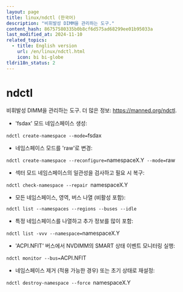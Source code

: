 ```yaml
---
layout: page
title: linux/ndctl (한국어)
description: "비휘발성 DIMM을 관리하는 도구."
content_hash: 86757580335b0b8cf6d575ad68299ee01b95033a
last_modified_at: 2024-11-10
related_topics:
  - title: English version
    url: /en/linux/ndctl.html
    icon: bi bi-globe
tldri18n_status: 2
---
```

# ndctl

비휘발성 DIMM을 관리하는 도구.
더 많은 정보: <https://manned.org/ndctl>.

- 'fsdax' 모드 네임스페이스 생성:

`ndctl create-namespace --mode=`<span class="tldr-var badge badge-pill bg-dark-lm bg-white-dm text-white-lm text-dark-dm font-weight-bold">fsdax</span>

- 네임스페이스 모드를 'raw'로 변경:

`ndctl create-namespace --reconfigure=`<span class="tldr-var badge badge-pill bg-dark-lm bg-white-dm text-white-lm text-dark-dm font-weight-bold">namespaceX.Y</span>` --mode=`<span class="tldr-var badge badge-pill bg-dark-lm bg-white-dm text-white-lm text-dark-dm font-weight-bold">raw</span>

- 섹터 모드 네임스페이스의 일관성을 검사하고 필요 시 복구:

`ndctl check-namespace --repair `<span class="tldr-var badge badge-pill bg-dark-lm bg-white-dm text-white-lm text-dark-dm font-weight-bold">namespaceX.Y</span>

- 모든 네임스페이스, 영역, 버스 나열 (비활성 포함):

`ndctl list --namespaces --regions --buses --idle`

- 특정 네임스페이스를 나열하고 추가 정보를 많이 포함:

`ndctl list -vvv --namespace=`<span class="tldr-var badge badge-pill bg-dark-lm bg-white-dm text-white-lm text-dark-dm font-weight-bold">namespaceX.Y</span>

- 'ACPI.NFIT' 버스에서 NVDIMM의 SMART 상태 이벤트 모니터링 실행:

`ndctl monitor --bus=`<span class="tldr-var badge badge-pill bg-dark-lm bg-white-dm text-white-lm text-dark-dm font-weight-bold">ACPI.NFIT</span>

- 네임스페이스 제거 (적용 가능한 경우) 또는 초기 상태로 재설정:

`ndctl destroy-namespace --force `<span class="tldr-var badge badge-pill bg-dark-lm bg-white-dm text-white-lm text-dark-dm font-weight-bold">namespaceX.Y</span>
